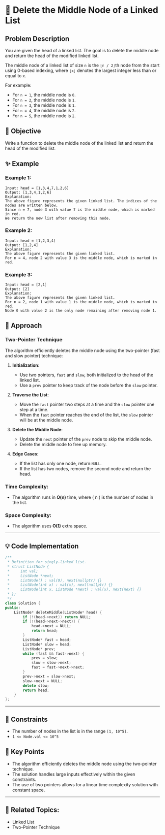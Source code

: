 # 🔗 **Delete the Middle Node of a Linked List**

## Problem Description

You are given the head of a linked list. The goal is to delete the middle node and return the head of the modified linked list.

The middle node of a linked list of size `n` is the `⌊n / 2⌋`th node from the start using 0-based indexing, where `⌊x⌋` denotes the largest integer less than or equal to `x`.

For example:
- For `n = 1`, the middle node is `0`.
- For `n = 2`, the middle node is `1`.
- For `n = 3`, the middle node is `1`.
- For `n = 4`, the middle node is `2`.
- For `n = 5`, the middle node is `2`.

## 🎯 **Objective**

Write a function to delete the middle node of the linked list and return the head of the modified list.

## ✨ **Example**

### Example 1:
```plaintext
Input: head = [1,3,4,7,1,2,6]
Output: [1,3,4,1,2,6]
Explanation:
The above figure represents the given linked list. The indices of the nodes are written below.
Since n = 7, node 3 with value 7 is the middle node, which is marked in red.
We return the new list after removing this node.
```

### Example 2:
```plaintext
Input: head = [1,2,3,4]
Output: [1,2,4]
Explanation:
The above figure represents the given linked list.
For n = 4, node 2 with value 3 is the middle node, which is marked in red.
```

### Example 3:
```plaintext
Input: head = [2,1]
Output: [2]
Explanation:
The above figure represents the given linked list.
For n = 2, node 1 with value 1 is the middle node, which is marked in red.
Node 0 with value 2 is the only node remaining after removing node 1.
```

## 🚀 **Approach**

### **Two-Pointer Technique**

The algorithm efficiently deletes the middle node using the two-pointer (fast and slow pointer) technique:

1. **Initialization**:
   - Use two pointers, `fast` and `slow`, both initialized to the head of the linked list.
   - Use a `prev` pointer to keep track of the node before the `slow` pointer.

2. **Traverse the List**:
   - Move the `fast` pointer two steps at a time and the `slow` pointer one step at a time.
   - When the `fast` pointer reaches the end of the list, the `slow` pointer will be at the middle node.

3. **Delete the Middle Node**:
   - Update the `next` pointer of the `prev` node to skip the middle node.
   - Delete the middle node to free up memory.

4. **Edge Cases**:
   - If the list has only one node, return `NULL`.
   - If the list has two nodes, remove the second node and return the head.

### **Time Complexity**:
- The algorithm runs in **O(n)** time, where \( n \) is the number of nodes in the list.

### **Space Complexity**:
- The algorithm uses **O(1)** extra space.

---

## 💡 **Code Implementation**

```cpp
/**
 * Definition for singly-linked list.
 * struct ListNode {
 *     int val;
 *     ListNode *next;
 *     ListNode() : val(0), next(nullptr) {}
 *     ListNode(int x) : val(x), next(nullptr) {}
 *     ListNode(int x, ListNode *next) : val(x), next(next) {}
 * };
 */
class Solution {
public:
    ListNode* deleteMiddle(ListNode* head) {
        if (!(head->next)) return NULL;
        if (!(head->next->next)) {
            head->next = NULL;
            return head;
        }
        ListNode* fast = head;
        ListNode* slow = head;
        ListNode* prev;
        while (fast && fast->next) {
            prev = slow;
            slow = slow->next;
            fast = fast->next->next;
        }
        prev->next = slow->next;
        slow->next = NULL;
        delete slow;
        return head;
    }
};
```

---

## 🔧 **Constraints**

- The number of nodes in the list is in the range `[1, 10^5]`.
- `1 <= Node.val <= 10^5`

## 🌟 **Key Points**

- The algorithm efficiently deletes the middle node using the two-pointer technique.
- The solution handles large inputs effectively within the given constraints.
- The use of two pointers allows for a linear time complexity solution with constant space.

---

## 🔗 **Related Topics**:
- Linked List
- Two-Pointer Technique